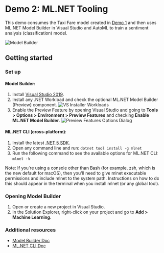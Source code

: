# Demo 2: ML.NET Tooling

This demo consumes the Taxi Fare model created in [Demo 1](https://github.com/briacht/MLADS-2021-mlnet-tutorial/tree/main/Demo%201%20-%20Explore%20API%20in%20Notebooks) and then uses ML.NET Model Builder in Visual Studio and AutoML to train a sentiment analysis (classification) model.

![Model Builder](https://devblogs.microsoft.com/dotnet/wp-content/uploads/sites/10/2021/03/model-builder.png)


## Getting started

### Set up
#### Model Builder:
1. Install [Visual Studio 2019](https://visualstudio.microsoft.com/downloads/).
2. Install any .NET Workload and check the optional ML.NET Model Builder (Preview) component.
![VS Installer Workloads](https://dotnet.microsoft.com/static/images/vs-installer-model-builder.png?v=vmvdf1n9u-IZSU3TCZz8Xb9lmlao4aJo5158Ghyt-f8)
4. Enable the Preview Feature by opening Visual Studio and going to **Tools > Options > Environment > Preview Features** and checking **Enable ML.NET Model Builder**.
![Preview Features Options Dialog](https://dotnet.microsoft.com/static/images/enable-model-builder.png?v=givtGJTkQK9b7pWvl2NvoM9Txun8DH0JEcBKvbQbAZs)

#### ML.NET CLI (cross-platform):
1. Install the latest [.NET 5 SDK](https://dotnet.microsoft.com/download/dotnet/5.0).
2. Open any command line and run:
```dotnet tool install -g mlnet ```
3. Run the following command to see the available options for ML.NET CLI:
```mlnet -h ```

Note: If you're using a console other than Bash (for example, zsh, which is the new default for macOS), then you'll need to give mlnet executable permissions and include mlnet to the system path. Instructions on how to do this should appear in the terminal when you install mlnet (or any global tool).

### Opening Model Builder

1. Open or create a new project in Visual Studio.
2. In the Solution Explorer, right-click on your project and go to **Add > Machine Learning**.

### Additional resources

- [Model Builder Doc](https://docs.microsoft.com/en-us/dotnet/machine-learning/automate-training-with-model-builder)
- [ML.NET CLI Doc](https://docs.microsoft.com/en-us/dotnet/machine-learning/automate-training-with-cli)
